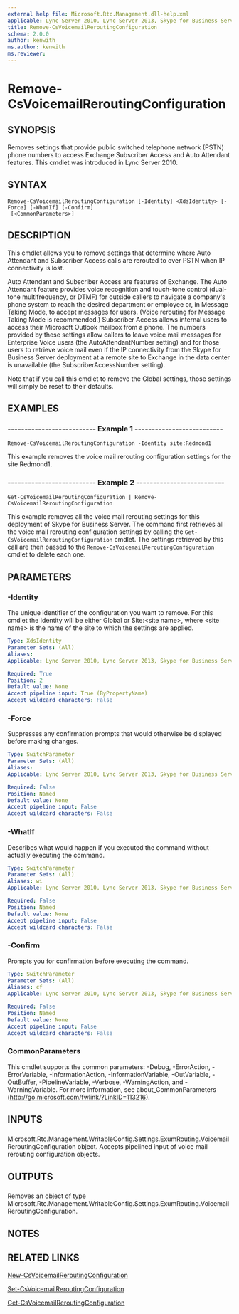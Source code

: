 ```yaml
---
external help file: Microsoft.Rtc.Management.dll-help.xml
applicable: Lync Server 2010, Lync Server 2013, Skype for Business Server 2015, Skype for Business Server 2019
title: Remove-CsVoicemailReroutingConfiguration
schema: 2.0.0
author: kenwith
ms.author: kenwith
ms.reviewer:
---
```


# Remove-CsVoicemailReroutingConfiguration

## SYNOPSIS
Removes settings that provide public switched telephone network (PSTN) phone numbers to access Exchange Subscriber Access and Auto Attendant features.
This cmdlet was introduced in Lync Server 2010.


## SYNTAX

```
Remove-CsVoicemailReroutingConfiguration [-Identity] <XdsIdentity> [-Force] [-WhatIf] [-Confirm]
 [<CommonParameters>]
```

## DESCRIPTION
This cmdlet allows you to remove settings that determine where Auto Attendant and Subscriber Access calls are rerouted to over PSTN when IP connectivity is lost.

Auto Attendant and Subscriber Access are features of Exchange.
The Auto Attendant feature provides voice recognition and touch-tone control (dual-tone multifrequency, or DTMF) for outside callers to navigate a company's phone system to reach the desired department or employee or, in Message Taking Mode, to accept messages for users.
(Voice rerouting for Message Taking Mode is recommended.) Subscriber Access allows internal users to access their Microsoft Outlook mailbox from a phone.
The numbers provided by these settings allow callers to leave voice mail messages for Enterprise Voice users (the AutoAttendantNumber setting) and for those users to retrieve voice mail even if the IP connectivity from the Skype for Business Server deployment at a remote site to Exchange in the data center is unavailable (the SubscriberAccessNumber setting).

Note that if you call this cmdlet to remove the Global settings, those settings will simply be reset to their defaults.


## EXAMPLES

### -------------------------- Example 1 --------------------------
```
Remove-CsVoicemailReroutingConfiguration -Identity site:Redmond1
```

This example removes the voice mail rerouting configuration settings for the site Redmond1.


### -------------------------- Example 2 --------------------------
```
Get-CsVoicemailReroutingConfiguration | Remove-CsVoicemailReroutingConfiguration
```

This example removes all the voice mail rerouting settings for this deployment of Skype for Business Server.
The command first retrieves all the voice mail rerouting configuration settings by calling the `Get-CsVoicemailReroutingConfiguration` cmdlet.
The settings retrieved by this call are then passed to the `Remove-CsVoicemailReroutingConfiguration` cmdlet to delete each one.


## PARAMETERS

### -Identity
The unique identifier of the configuration you want to remove.
For this cmdlet the Identity will be either Global or Site:\<site name\>, where \<site name\> is the name of the site to which the settings are applied.

```yaml
Type: XdsIdentity
Parameter Sets: (All)
Aliases: 
Applicable: Lync Server 2010, Lync Server 2013, Skype for Business Server 2015, Skype for Business Server 2019

Required: True
Position: 2
Default value: None
Accept pipeline input: True (ByPropertyName)
Accept wildcard characters: False
```

### -Force
Suppresses any confirmation prompts that would otherwise be displayed before making changes.

```yaml
Type: SwitchParameter
Parameter Sets: (All)
Aliases: 
Applicable: Lync Server 2010, Lync Server 2013, Skype for Business Server 2015, Skype for Business Server 2019

Required: False
Position: Named
Default value: None
Accept pipeline input: False
Accept wildcard characters: False
```

### -WhatIf
Describes what would happen if you executed the command without actually executing the command.

```yaml
Type: SwitchParameter
Parameter Sets: (All)
Aliases: wi
Applicable: Lync Server 2010, Lync Server 2013, Skype for Business Server 2015, Skype for Business Server 2019

Required: False
Position: Named
Default value: None
Accept pipeline input: False
Accept wildcard characters: False
```

### -Confirm
Prompts you for confirmation before executing the command.

```yaml
Type: SwitchParameter
Parameter Sets: (All)
Aliases: cf
Applicable: Lync Server 2010, Lync Server 2013, Skype for Business Server 2015, Skype for Business Server 2019

Required: False
Position: Named
Default value: None
Accept pipeline input: False
Accept wildcard characters: False
```

### CommonParameters
This cmdlet supports the common parameters: -Debug, -ErrorAction, -ErrorVariable, -InformationAction, -InformationVariable, -OutVariable, -OutBuffer, -PipelineVariable, -Verbose, -WarningAction, and -WarningVariable. For more information, see about_CommonParameters (http://go.microsoft.com/fwlink/?LinkID=113216).

## INPUTS

###  
Microsoft.Rtc.Management.WritableConfig.Settings.ExumRouting.VoicemailReroutingConfiguration object.
Accepts pipelined input of voice mail rerouting configuration objects.

## OUTPUTS

###  
Removes an object of type Microsoft.Rtc.Management.WritableConfig.Settings.ExumRouting.VoicemailReroutingConfiguration.

## NOTES

## RELATED LINKS

[New-CsVoicemailReroutingConfiguration](New-CsVoicemailReroutingConfiguration.md)

[Set-CsVoicemailReroutingConfiguration](Set-CsVoicemailReroutingConfiguration.md)

[Get-CsVoicemailReroutingConfiguration](Get-CsVoicemailReroutingConfiguration.md)

